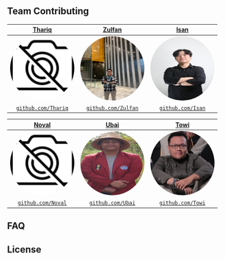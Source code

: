 ## Team Contributing

|                 <a href="#" target="_blank">**Thariq**</a>                 |                 <a href="#" target="_blank">**Zulfan**</a>                 |                 <a href="#" target="_blank">**Isan**</a>                 |
| :---------------------------------------------------------------------------------------------------------: | :---------------------------------------------------------------------------------------------------------: | :---------------------------------------------------------------------------------------------------------: |
| <img src="https://github.com/Bayyeee/CP1/blob/master/Team/no_foto.png" alt="Thariq" style="border-radius: 50%; width: 150px; height: 150px;"> | <img src="https://github.com/Bayyeee/CP1/blob/master/Team/zulfan.jpeg" alt="Zulfan" style="border-radius: 50%; width: 150px; height: 150px;"> | <img src="https://github.com/Bayyeee/CP1/blob/master/Team/isan.jpeg" alt="Isan" style="border-radius: 50%; width: 150px; height: 150px;"> |
|         <a href="#" target="_blank">`github.com/Thariq`</a>          |         <a href="#" target="_blank">`github.com/Zulfan`</a>          |         <a href="https://github.com/Freinz" target="_blank">`github.com/Isan`</a>          |

|                 <a href="#" target="_blank">**Noval**</a>                 |                 <a href="#" target="_blank">**Ubai**</a>                 |                 <a href="#" target="_blank">**Towi**</a>                 |
| :---------------------------------------------------------------------------------------------------------: | :---------------------------------------------------------------------------------------------------------: | :---------------------------------------------------------------------------------------------------------: |
| <img src="https://github.com/Bayyeee/CP1/blob/master/Team/no_foto.png" alt="Noval" style="border-radius: 50%; width: 150px; height: 150px;"> | <img src="https://github.com/Bayyeee/CP1/blob/master/Team/ubai.png" alt="Ubai" style="border-radius: 50%; width: 150px; height: 150px;"> | <img src="https://github.com/Bayyeee/CP1/blob/master/Team/towi.jpg" alt="Towi" style="border-radius: 50%; width: 150px; height: 150px;"> |
|         <a href="https://github.com/Noval0857" target="_blank">`github.com/Noval`</a>          |         <a href="https://github.com/Bayyeee" target="_blank">`github.com/Ubai`</a>          |         <a href="https://github.com/caynine9" target="_blank">`github.com/Towi`</a>          |


## FAQ

## License

